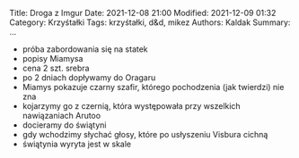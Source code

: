 Title: Droga z Imgur
Date: 2021-12-08 21:00
Modified: 2021-12-09 01:32
Category: Krzyśtałki
Tags: krzyśtałki, d&d, mikez
Authors: Kaldak
Summary: …

- próba zabordowania się na statek
- popisy Miamysa
- cena 2 szt. srebra
- po 2 dniach dopływamy do Oragaru
- Miamys pokazuje czarny szafir, którego pochodzenia (jak twierdzi) nie zna
- kojarzymy go z czernią, która występowała przy wszelkich nawiązaniach Arutoo
- docieramy do świątyni
- gdy wchodzimy słychać głosy, które po usłyszeniu Visbura cichną
- świątynia wyryta jest w skale 